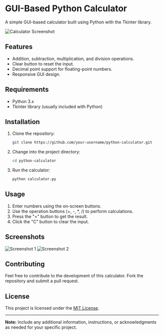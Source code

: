 # GUI-Based Python Calculator

A simple GUI-based calculator built using Python with the Tkinter library.

![Calculator Screenshot](https://cdn.discordapp.com/attachments/853145673275932702/1174409648200224868/Screenshot_2023-11-15_233359.png)

## Features

- Addition, subtraction, multiplication, and division operations.
- Clear button to reset the input.
- Decimal point support for floating-point numbers.
- Responsive GUI design.

## Requirements

- Python 3.x
- Tkinter library (usually included with Python)

## Installation

1. Clone the repository:

    ```bash
    git clone https://github.com/your-username/python-calculator.git
    ```

2. Change into the project directory:

    ```bash
    cd python-calculator
    ```

3. Run the calculator:

    ```bash
    python calculator.py
    ```

## Usage

1. Enter numbers using the on-screen buttons.
2. Use the operation buttons (+, -, *, /) to perform calculations.
3. Press the "=" button to get the result.
4. Click the "C" button to clear the input.

## Screenshots

![Screenshot 1](./images/screenshot1.png)
![Screenshot 2](./images/screenshot2.png)

## Contributing

Feel free to contribute to the development of this calculator. Fork the repository and submit a pull request.

## License

This project is licensed under the [MIT License](LICENSE).

---

**Note:** Include any additional information, instructions, or acknowledgments as needed for your specific project.

